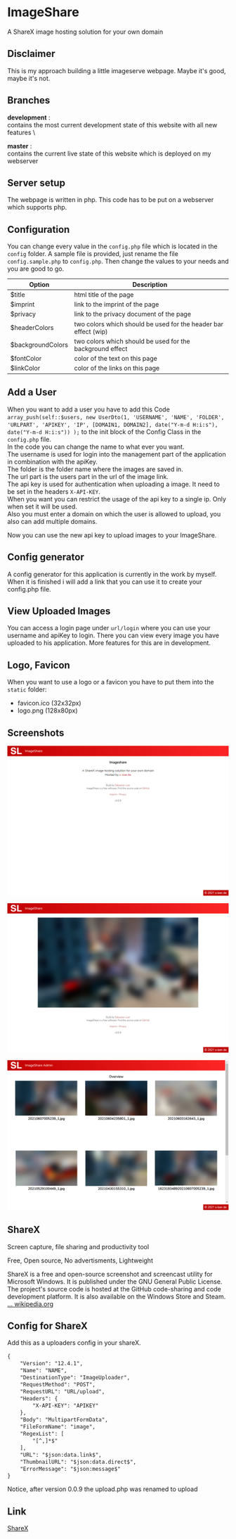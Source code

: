 # ImageShare

A ShareX image hosting solution for your own domain

## Disclaimer

This is my approach building a little imageserve webpage. Maybe it's good, maybe it's not.

## Branches

**development** : \
contains the most current development state of this website with all new features \

**master** : \
contains the current live state of this website which is deployed on my webserver

## Server setup

The webpage is written in php. This code has to be put on a webserver which supports php.

## Configuration

You can change every value in the `config.php` file which is located in the `config` folder. A sample file is provided, just rename the file `config.sample.php` to `config.php`. Then change the values to your needs and you are good to go.

| Option              | Description                                                       |
| ------------------- | ----------------------------------------------------------------- |
| $title              | html title of the page                                            |
| $imprint            | link to the imprint of the page                                   |
| $privacy            | link to the privacy document of the page                          |
| $headerColors       | two colors which should be used for the header bar effect (wip)   |
| $backgroundColors   | two colors which should be used for the background effect         |
| $fontColor          | color of the text on this page                                    |
| $linkColor          | color of the links on this page                                   |

## Add a User

When you want to add a user you have to add this Code `array_push(self::$users, new UserDto(1, 'USERNAME', 'NAME', 'FOLDER', 'URLPART', 'APIKEY', 'IP', [DOMAIN1, DOMAIN2], date("Y-m-d H:i:s"), date("Y-m-d H:i:s")) );` to the init block of the Config Class in the `config.php` file. \
In the code you can change the name to what ever you want. \
The username is used for login into the management part of the application in combination with the apiKey. \
The folder is the folder name where the images are saved in. \
The url part is the users part in the url of the image link. \
The api key is used for authentication  when uploading a image. It need to be set in the headers  `X-API-KEY`. \
When you want you can restrict the usage of the api key to a single ip. Only when set it will be used. \
Also you must enter a domain on which the user is allowed to upload, you also can add multiple domains.

Now you can use the new api key to upload images to your ImageShare.

## Config generator
A config generator for this application is currently in the work by myself. When it is finished i will add a link that you can use it to create your config.php file.

## View Uploaded Images
You can access a login page under `url/login` where you can use your username and apiKey to login. There you can view every image you have uploaded to his application. More features for this are in development.

## Logo, Favicon

When you want to use a logo or a favicon you have to put them into the `static` folder:

- favicon.ico (32x32px)
- logo.png (128x80px)


## Screenshots

![Screenshot #1 Preview](screenshots/preview_1.png)

![Screenshot #1 Image](screenshots/image_1.png)

![Screenshot #1 Admin](screenshots/admin_1.png)


## ShareX

Screen capture, file sharing and productivity tool

Free, Open source, No advertisments, Lightweight

ShareX is a free and open-source screenshot and screencast utility for Microsoft Windows. It is published under the GNU General Public License. The project's source code is hosted at the GitHub code-sharing and code development platform. It is also available on the Windows Store and Steam. [... wikipedia.org](https://en.wikipedia.org/wiki/ShareX)


## Config for ShareX

Add this as a uploaders config in your shareX.

```
{
    "Version": "12.4.1",
    "Name": "NAME",
    "DestinationType": "ImageUploader",
    "RequestMethod": "POST",
    "RequestURL": "URL/upload",
    "Headers": {
        "X-API-KEY": "APIKEY"
    },
    "Body": "MultipartFormData",
    "FileFormName": "image",
    "RegexList": [
        "[^,]*$"
    ],
    "URL": "$json:data.link$",
	"ThumbnailURL": "$json:data.direct$",
	"ErrorMessage": "$json:message$"
}
```

Notice, after version 0.0.9 the upload.php was renamed to upload

## Link
[ShareX](https://getsharex.com/)

